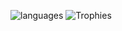 ![languages](https://github-readme-stats.vercel.app/api/top-langs/?username=nico-bachner&layout=compact)
![Trophies](https://github-profile-trophy.vercel.app/?username=nico-bachner&margin-w=10&rank=S,AAA,AA,A)
